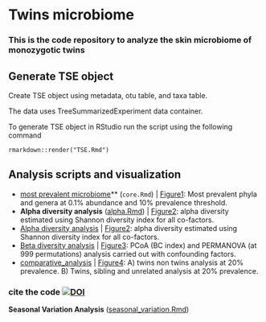 # Twins microbiome
### This is the code repository to analyze the skin microbiome of monozygotic twins ###

## Generate TSE object
Create TSE object using metadata, otu table, and taxa table. 

The data uses TreeSummarizedExperiment data container. 

To generate TSE object in RStudio run the script using the following command  
```
rmarkdown::render("TSE.Rmd")
```
 
## Analysis scripts and visualization
- [most prevalent microbiome](core.Rmd)** (`core.Rmd`) | [Figure1](core.md): Most prevalent phyla and genera at 0.1% abundance and 10% prevalence threshold.
- **Alpha diversity analysis** ([alpha.Rmd](alpha.Rmd)) | [Figure2](alpha.md): alpha diversity estimated using Shannon diversity index for all co-factors. 
- [Alpha diversity analysis](alpha.Rmd) | [Figure2](alpha.md): alpha diversity estimated using Shannon diversity index for all co-factors. 
- [Beta diversity analysis](beta.Rmd) | [Figure3](beta.md): PCoA (BC index) and PERMANOVA (at 999 permutations) analysis carried out with confounding factors.
- [comparative_analysis](comparative_analysis.Rmd) | [Figure4](comparative_analysis.md): A) twins non twins analysis at 20% prevalence. B) Twins, sibling and unrelated analysis at 20% prevalence.

### cite the code [![DOI](https://zenodo.org/badge/757274106.svg)](https://doi.org/10.5281/zenodo.14576498)
**Seasonal Variation Analysis** ([seasonal_variation.Rmd](analysis/seasonal_variation.Rmd))
